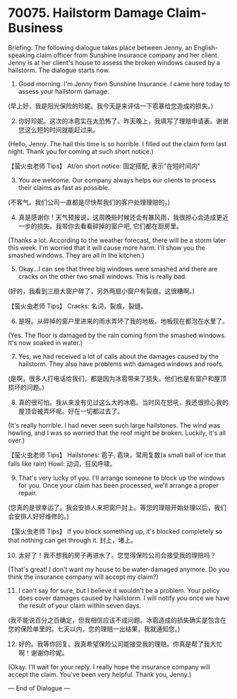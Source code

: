 # 70075. Hailstorm Damage Claim-Business

Briefing: The following dialogue takes place between Jenny, an English-speaking claim officer from Sunshine Insurance company and her client. Jenny is at her client's house to assess the broken windows caused by a hailstorm. The dialogue starts now.

1. Good morning. I'm Jenny from Sunshine Insurance. I came here today to assess your hailstorm damage.

(早上好，我是阳光保险的珍妮。我今天是来评估一下雹暴给您造成的损失。)

2. 你好珍妮。这次的冰雹实在太恐怖了。昨天晚上，我填写了理赔申请表。谢谢您这么短的时间就能赶过来。

(Hello, Jenny. The hail this time is so horrible. I filled out the claim form last night. Thank you for coming at such short notice.)

【萤火虫老师 Tips】
At/on short notice: 固定搭配, 表示"在短时间内"

3. You are welcome. Our company always helps our clients to process their claims as fast as possible.

(不客气。我们公司一直都是尽快帮我们的客户处理理赔的。)

4. 真是感谢你！天气预报说，这周晚些时候还会有暴风雨，我很担心会造成更近一步的损失。我带你去看看碎掉的窗户吧, 它们都在厨房里。

(Thanks a lot. According to the weather forecast, there will be a storm later this week. I'm worried that it will cause more harm. I'll show you the smashed windows. They are all in the kitchen.)

5. Okay…I can see that three big windows were smashed and there are cracks on the other two small windows. This is really bad.

(好的，我看到三扇大窗户碎了，另外两扇小窗户有裂痕。这很糟啊。)

【萤火虫老师 Tips】
Cracks: 名词，裂痕，裂缝。

6. 是呀。从碎掉的窗户里进来的雨水弄坏了我的地板。地板现在都泡在水里了。

(Yes. The floor is damaged by the rain coming from the smashed windows. It's now soaked in water.)

7. Yes, we had received a lot of calls about the damages caused by the hailstorm. They also have problems with damaged windows and roofs.

(是啊，很多人打电话给我们，都是因为冰雹带来了损失。他们也是有窗户和屋顶损坏的问题。)

8. 真的很可怕。我从来没有见过这么大的冰雹。当时风在怒吼，我还很担心我的屋顶会被弄坏呢。好在一切都过去了。

(It's really horrible. I had never seen such large hailstones. The wind was howling, and I was so worried that the roof might be broken. Luckily, it's all over.)

【萤火虫老师 Tips】
Hailstones: 雹子, 雹块，常用复数(a small ball of ice that falls like rain)
Howl: 动词，狂风呼啸。

9. That's very lucky of you. I'll arrange someone to block up the windows for you. Once your claim has been processed, we'll arrange a proper repair.

(您真的是很幸运了。我会安排人来把窗户封上。等您的理赔开始处理以后，我们会安排人好好维修的。)

【萤火虫老师 Tips】
If you block something up, it's blocked completely so that nothing can get through it.
封上，堵上。

10. 太好了！我不想我的房子再进水了。您觉得保险公司会接受我的理赔吗？

(That's great! I don't want my house to be water-damaged anymore. Do you think the insurance company will accept my claim?)

11. I can't say for sure, but I believe it wouldn't be a problem. Your policy does cover damages caused by hailstorm. I will notify you once we have the result of your claim within seven days.

(我不能说百分之百确定，但我相信应该不成问题。冰雹造成的损失确实是包含在您的保险单里的。七天以内，您的理赔一出结果，我就通知您。)

12. 好的。我等你回复。我真希望保险公司能接受我的理赔。你真是帮了我大忙啊！谢谢你珍妮。

(Okay. I'll wait for your reply. I really hope the insurance company will accept the claim. You've been very helpful. Thank you, Jenny.)

— End of Dialogue —